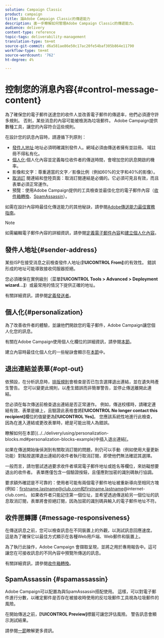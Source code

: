 ```yaml
---
solution: Campaign Classic
product: campaign
title: 論Adobe Campaign Classic的傳遞能力
description: 進一步瞭解如何管理Adobe Campaign Classic的傳遞能力。
audience: delivery
content-type: reference
topic-tags: deliverability-management
translation-type: tm+mt
source-git-commit: d6a581ae86e50c17ac20fe54baf305b864e11790
workflow-type: tm+mt
source-wordcount: '762'
ht-degree: 4%

---
```



# 控制您的消息內容{#control-message-content}

為了確保您的電子郵件送達您的收件人並改善電子郵件的傳遞率，他們必須遵守許多規則。 否則，某些消息的內容可能被檢測為垃圾郵件。 Adobe Campaign提供數種工具，讓您的內容符合這些規則。

在設計您的訊息內容時，請遵循下列原則：

* [發件人地址](#sender-address):地址必須明確識別發件人。網域必須由傳送者擁有並註冊。 域註冊不得私有化。
* [個人化](#personalization):個人化內容並定義每位收件者的傳送時間，會增加您的訊息開啟的機率。
* 影像和文字：尊重適當的文字／影像比例（例如60%的文字和40%的影像）。
* [取消訂](#opt-out) 閱連結和登陸頁面：取消訂閱連結是必備的。它必須可見且有效，而且表單必須正常運作。
* 預覽：使用Adobe Campaign提供的工具檢查並最佳化您的電子郵件內容（[收件箱轉換](#message-responsiveness)、[SpamAssassin](#spamassassin)）。

如需在設計內容時最佳化傳送能力的其他秘訣，請參閱[Adobe傳送能力最佳實務指南](https://experienceleague.adobe.com/docs/deliverability-learn/deliverability-best-practice-guide/content-best-practices-for-optimal-delivery.html)。

>[!NOTE]
>
>如需編輯電子郵件內容的詳細資訊，請參閱[定義電子郵件內容](../../delivery/using/defining-the-email-content.md)和[建立個人化內容](../../delivery/using/design-and-personalize.md)。

## 發件人地址{#sender-address}

某些ISP在接受消息之前檢查發件人地址(**[!UICONTROL From]**)的有效性。 錯誤形成的地址可能導致接收伺服器拒絕。

您必須確保在實例級別（菜單&#x200B;**[!UICONTROL Tools > Advanced > Deployment wizard...]**）或最常用的情況下提供正確的地址。

有關詳細資訊，請參閱[定義發送者](../../delivery/using/defining-the-email-content.md)。

## 個人化{#personalization}

為了改善收件者的體驗，並讓他們開啟您的電子郵件，Adobe Campaign讓您個人化您的訊息。

有關在Adobe Campaign使用個人化欄位的詳細資訊，請參閱[本節](../../delivery/using/personalization-fields.md)。

建立內容時最佳化個人化的一些秘訣會顯示在[本節](../../delivery/using/design-and-personalize.md#optimize-personalization)中。

## 退出連結並表單{#opt-out}

依預設，在分析訊息時，[排版規則](../../delivery/using/steps-validating-the-delivery.md#validation-process-with-typologies)會檢查是否已包含選擇退出連結，並在遺失時產生警告。 您可以變更此規則，以產生錯誤而非簡單警告，並停止傳送離開此連結。

您必須在每次傳送前檢查退出連結是否正常運作。 例如，傳送校樣時，請確定連結有效、表單是線上，且驗證此表格會將&#x200B;**[!UICONTROL No longer contact this recipient]**&#x200B;欄位的值變更為&#x200B;**[!UICONTROL Yes]**。 您應該系統性地進行此檢查，因為在進入連結或更改表單時，總是可能出現人為錯誤。

瞭解如何在本節](../../delivery/using/personalization-blocks.md#personalization-blocks-example)中插入退出連結[。

如果在傳送開始後偵測到有關取消訂閱的問題，則仍可以手動（例如使用大量更新功能）對點按選擇退出連結的收件者執行取消訂閱，即使他們無法確認其選擇。

一般而言，請勿嘗試透過要求收件者填寫電子郵件地址或姓名等欄位，來妨礙想要退出的收件者。 表單應僅包含一個驗證按鈕，且僅應對加密的識別碼執行協調。

要求額外確認是不可靠的：使用者可能有兩個電子郵件地址被重新導向至相同方塊(例如：firstname.lastname@club.com和firstname.lastname@internet-club.com)。 如果收件者只能記住第一個位址，並希望透過傳送給另一個位址的訊息取消訂閱，表單將會拒絕訂閱，因為加密的識別碼與輸入的電子郵件地址不符。

## 收件匣轉譯 {#message-responsiveness}

在傳送訊息之前，您可以檢查訊息在不同裝置上的外觀，以測試訊息回應速度。 這是為了確保它以最佳方式顯示在各種Web用戶端、Web郵件和裝置上。

為了執行此操作，Adobe Campaign 會擷取呈現，並將之用於專用報告中。這可讓您在可接收訊息的不同內容中預覽所傳送的訊息。

有關詳細資訊，請參閱[收件箱轉換](../../delivery/using/inbox-rendering.md)。

## SpamAssassin {#spamassassin}

Adobe Campaign可以配置為與SpamAssassin搭配使用。 這樣，可以對電子郵件進行分數，以確定郵件是否存在被接收時使用的反垃圾郵件工具視為垃圾郵件的風險。

在開始傳送之前，**[!UICONTROL Preview]**&#x200B;標籤可讓您評估風險。 警告訊息會顯示測試結果。

請參閱[一節](../../delivery/using/spamassassin.md)瞭解更多資訊。